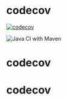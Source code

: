 # codecov
[![codecov](https://codecov.io/gh/donmelaka/codecov/branch/main/graph/badge.svg?token=2Z86FRJ9S0)](undefined)

![Java CI with Maven](https://github.com/donmelaka/codecov/workflows/Java%20CI%20with%20Maven/badge.svg)
# codecov
# codecov
